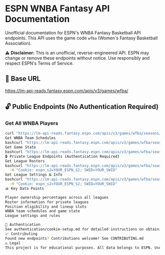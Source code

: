 # ESPN WNBA Fantasy API Documentation

Unofficial documentation for ESPN's WNBA Fantasy Basketball API endpoints. This API uses the game code `wfba` (Women's Fantasy Basketball Association).

⚠️ **Disclaimer:** This is an unofficial, reverse-engineered API. ESPN may change or remove these endpoints without notice. Use responsibly and respect ESPN's Terms of Service.

## 🏀 Base URL
https://lm-api-reads.fantasy.espn.com/apis/v3/games/wfba/

## 🔓 Public Endpoints (No Authentication Required)

### Get All WNBA Players
```bash
curl "https://lm-api-reads.fantasy.espn.com/apis/v3/games/wfba/seasons/2025/players?view=players_wl&scoringPeriodId=0"
Get WNBA Team Schedules
bashcurl "https://lm-api-reads.fantasy.espn.com/apis/v3/games/wfba/seasons/2025?view=proTeamSchedules_wl"
Get Game State
bashcurl "https://lm-api-reads.fantasy.espn.com/apis/v3/games/wfba/seasons/2025?view=kona_game_state"
🔒 Private League Endpoints (Authentication Required)
Get League Rosters
bashcurl "https://lm-api-reads.fantasy.espn.com/apis/v3/games/wfba/seasons/2025/segments/0/leagues/{LEAGUE_ID}?view=mRoster&view=mTeam" \
  -H "Cookie: espn_s2=YOUR_ESPN_S2; SWID=YOUR_SWID"
Get League Settings & Info
bashcurl "https://lm-api-reads.fantasy.espn.com/apis/v3/games/wfba/seasons/2025/segments/0/leagues/{LEAGUE_ID}?view=mSettings" \
  -H "Cookie: espn_s2=YOUR_ESPN_S2; SWID=YOUR_SWID"
📊 Key Data Points

Player ownership percentages across all leagues
Roster information for private leagues
Position eligibility and lineup slots
WNBA team schedules and game state
League settings and rules

🔑 Authentication
See authentication/cookie-setup.md for detailed instructions on obtaining ESPN cookies.
📈 Contributing
Found new endpoints? Contributions welcome! See CONTRIBUTING.md
⚖️ Legal
This project is for educational purposes. All data belongs to ESPN. Use responsibly.